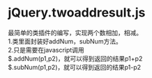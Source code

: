 # jQuery.twoaddresult.js
最简单的类插件的编写，实现两个数相加，相减。<br>
1.类里面封装好addNum，subNum方法。 <br>
2.只是需要在javascript调用<br>
$.addNum(p1,p2)，就可以得到返回的结果p1+p2<br>
$.subNum(p1,p2)，就可以得到返回的结果p1-p2
